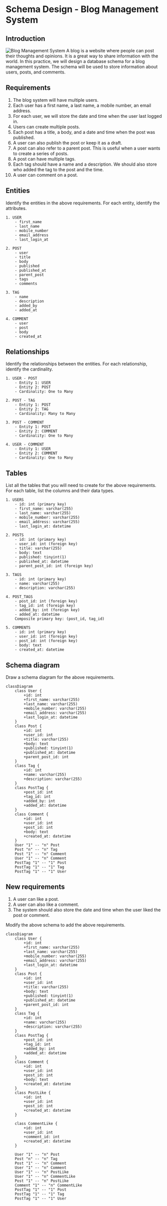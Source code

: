 # Schema Design - Blog Management System

## Introduction

![Blog Management System](https://contenthub-static.grammarly.com/blog/wp-content/uploads/2017/11/how-to-write-a-blog-post.jpeg)
A blog is a website where people can post their thoughts and opinions. It is a great way to share information with the world. In this practice, we will design a database schema for a blog management system. The schema will be used to store information about users, posts, and comments.

## Requirements

1. The blog system will have multiple users.
2. Each user has a first name, a last name, a mobile number, an email address. 
3. For each user, we will store the date and time when the user last logged in.
4. Users can create multiple posts.
5. Each post has a title, a body, and a date and time when the post was published.
6. A user can also publish the post or keep it as a draft.
7. A post can also refer to a parent post. This is useful when a user wants to create a series of posts.
8. A post can have multiple tags.
9. Each tag should have a name and a description. We should also store who added the tag to the post and the time.
10. A user can comment on a post. 

## Entities

Identify the entities in the above requirements. For each entity, identify the attributes.

```
1. USER
    - first_name
    - last_name
    - mobile_number
    - email_address
    - last_login_at

2. POST
    - user
    - title
    - body
    - published
    - published_at
    - parent_post
    - tags
    - comments

3. TAG
    - name
    - description
    - added_by
    - added_at

4. COMMENT
    - user
    - post
    - body
    - created_at
```

## Relationships

Identify the relationships between the entities. For each relationship, identify the cardinality.

```
1. USER - POST
    - Entity 1: USER
    - Entity 2: POST
    - Cardinality: One to Many

2. POST - TAG
    - Entity 1: POST
    - Entity 2: TAG
    - Cardinality: Many to Many

3. POST - COMMENT
    - Entity 1: POST
    - Entity 2: COMMENT
    - Cardinality: One to Many

4. USER - COMMENT
    - Entity 1: USER
    - Entity 2: COMMENT
    - Cardinality: One to Many
```

## Tables

List all the tables that you will need to create for the above requirements. For each table, list the columns and their data types.

```
1. USERS
    - id: int (primary key)
    - first_name: varchar(255)
    - last_name: varchar(255)
    - mobile_number: varchar(255)
    - email_address: varchar(255)
    - last_login_at: datetime

2. POSTS
    - id: int (primary key)
    - user_id: int (foreign key)
    - title: varchar(255)
    - body: text
    - published: tinyint(1)
    - published_at: datetime
    - parent_post_id: int (foreign key)

3. TAGS
    - id: int (primary key)
    - name: varchar(255)
    - description: varchar(255)

4. POST_TAGS
    - post_id: int (foreign key)
    - tag_id: int (foreign key)
    - added_by: int (foreign key)
    - added_at: datetime
    Composite primary key: (post_id, tag_id)

5. COMMENTS
    - id: int (primary key)
    - user_id: int (foreign key)
    - post_id: int (foreign key)
    - body: text
    - created_at: datetime

```

## Schema diagram

Draw a schema diagram for the above requirements.

```mermaid
classDiagram
    class User {
        +id: int
        +first_name: varchar(255)
        +last_name: varchar(255)
        +mobile_number: varchar(255)
        +email_address: varchar(255)
        +last_login_at: datetime
    }
    class Post {
        +id: int
        +user_id: int
        +title: varchar(255)
        +body: text
        +published: tinyint(1)
        +published_at: datetime
        +parent_post_id: int
    }
    class Tag {
        +id: int
        +name: varchar(255)
        +description: varchar(255)
    }
    class PostTag {
        +post_id: int
        +tag_id: int
        +added_by: int
        +added_at: datetime
    }
    class Comment {
        +id: int
        +user_id: int
        +post_id: int
        +body: text
        +created_at: datetime
    }
    User "1" -- "n" Post
    Post "n" -- "n" Tag
    Post "1" -- "n" Comment
    User "1" -- "n" Comment
    PostTag "1" -- "1" Post
    PostTag "1" -- "1" Tag
    PostTag "1" -- "1" User
```

## New requirements

1. A user can like a post.
2. A user can also like a comment.
3. The system should also store the date and time when the user liked the post or comment.

Modify the above schema to add the above requirements.

```mermaid
classDiagram
    class User {
        +id: int
        +first_name: varchar(255)
        +last_name: varchar(255)
        +mobile_number: varchar(255)
        +email_address: varchar(255)
        +last_login_at: datetime
    }
    class Post {
        +id: int
        +user_id: int
        +title: varchar(255)
        +body: text
        +published: tinyint(1)
        +published_at: datetime
        +parent_post_id: int
    }
    class Tag {
        +id: int
        +name: varchar(255)
        +description: varchar(255)
    }
    class PostTag {
        +post_id: int
        +tag_id: int
        +added_by: int
        +added_at: datetime
    }
    class Comment {
        +id: int
        +user_id: int
        +post_id: int
        +body: text
        +created_at: datetime
    }
    class PostLike {
        +id: int
        +user_id: int
        +post_id: int
        +created_at: datetime
    }

    class CommentLike {
        +id: int
        +user_id: int
        +comment_id: int
        +created_at: datetime
    }

    User "1" -- "n" Post
    Post "n" -- "n" Tag
    Post "1" -- "n" Comment
    User "1" -- "n" Comment
    User "1" -- "n" PostLike
    User "1" -- "n" CommentLike
    Post "1" -- "n" PostLike
    Comment "1" -- "n" CommentLike
    PostTag "1" -- "1" Post
    PostTag "1" -- "1" Tag
    PostTag "1" -- "1" User
```